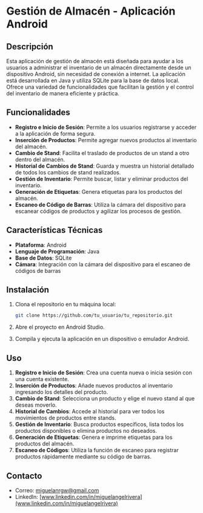 
# Gestión de Almacén - Aplicación Android

## Descripción

Esta aplicación de gestión de almacén está diseñada para ayudar a los usuarios a administrar el inventario de un almacén directamente desde un dispositivo Android, sin necesidad de conexión a internet. La aplicación está desarrollada en Java y utiliza SQLite para la base de datos local. Ofrece una variedad de funcionalidades que facilitan la gestión y el control del inventario de manera eficiente y práctica.

## Funcionalidades

- **Registro e Inicio de Sesión**: Permite a los usuarios registrarse y acceder a la aplicación de forma segura.
- **Inserción de Productos**: Permite agregar nuevos productos al inventario del almacén.
- **Cambio de Stand**: Facilita el traslado de productos de un stand a otro dentro del almacén.
- **Historial de Cambios de Stand**: Guarda y muestra un historial detallado de todos los cambios de stand realizados.
- **Gestión de Inventario**: Permite buscar, listar y eliminar productos del inventario.
- **Generación de Etiquetas**: Genera etiquetas para los productos del almacén.
- **Escaneo de Código de Barras**: Utiliza la cámara del dispositivo para escanear códigos de productos y agilizar los procesos de gestión.

## Características Técnicas

- **Plataforma**: Android
- **Lenguaje de Programación**: Java
- **Base de Datos**: SQLite
- **Cámara**: Integración con la cámara del dispositivo para el escaneo de códigos de barras

## Instalación

1. Clona el repositorio en tu máquina local:
    ```bash
    git clone https://github.com/tu_usuario/tu_repositorio.git
    ```

2. Abre el proyecto en Android Studio.

3. Compila y ejecuta la aplicación en un dispositivo o emulador Android.

## Uso

1. **Registro e Inicio de Sesión**: Crea una cuenta nueva o inicia sesión con una cuenta existente.
2. **Inserción de Productos**: Añade nuevos productos al inventario ingresando los detalles del producto.
3. **Cambio de Stand**: Selecciona un producto y elige el nuevo stand al que deseas moverlo.
4. **Historial de Cambios**: Accede al historial para ver todos los movimientos de productos entre stands.
5. **Gestión de Inventario**: Busca productos específicos, lista todos los productos disponibles o elimina productos no deseados.
6. **Generación de Etiquetas**: Genera e imprime etiquetas para los productos del almacén.
7. **Escaneo de Códigos**: Utiliza la función de escaneo para registrar productos rápidamente mediante su código de barras.

## Contacto

- Correo: [miguelanrgw@gmail.com](mailto:miguelanrgw@gmail.com)
- LinkedIn: [www.linkedin.com/in/miguelangelrivera](www.linkedin.com/in/miguelangelrivera)
